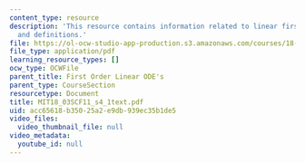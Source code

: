 ```yaml
---
content_type: resource
description: 'This resource contains information related to linear first ODE''s: examples
  and definitions.'
file: https://ol-ocw-studio-app-production.s3.amazonaws.com/courses/18-03sc-differential-equations-fall-2011/acc65618b35025a2e9db939ec35b1de5_MIT18_03SCF11_s4_1text.pdf
file_type: application/pdf
learning_resource_types: []
ocw_type: OCWFile
parent_title: First Order Linear ODE's
parent_type: CourseSection
resourcetype: Document
title: MIT18_03SCF11_s4_1text.pdf
uid: acc65618-b350-25a2-e9db-939ec35b1de5
video_files:
  video_thumbnail_file: null
video_metadata:
  youtube_id: null
---
```

